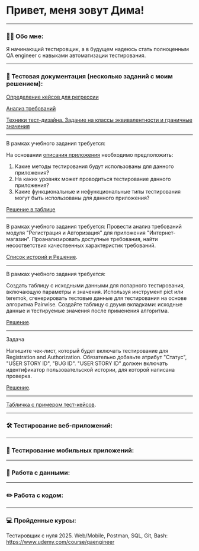 
# Привет, меня зовут Дима!

---

### 👨‍💻 Обо мне:

Я начинающий тестировщик, а в будущем надеюсь стать полноценным QA engineer с навыками автоматизации тестирования.

---

### 📁 Тестовая документация (несколько заданий с моим решением): 

<a href="https://docs.google.com/spreadsheets/d/1ky5xqxsvrR6cl06n7CAhLQOOg2yVGkcEYnVs2EG4ecU/edit?usp=sharing">Определение кейсов для регрессии</a>

<a href="https://docs.google.com/spreadsheets/d/1JARuviLKgzOJTb5OQSipt7OI2kW0Ddee0KQd7Uojgcc/edit?usp=sharing">Анализ требований</a>

<a href="https://docs.google.com/spreadsheets/d/191TqhsbnSKTHNpUqQkiQWwf1RdrrdIJksy1Vdfuh6uM/edit?usp=sharing">Техники тест-дизайна. Задание на классы эквивалентности и граничные значения</a>

---
В рамках учебного задания требуется: 

На основании <a href="https://rusau.kaiten.ru/p/d/41216bb0-4764-4ee1-aa10-8ecb01ee9d06">описания приложения</a> необходимо предположить:

1. Какие методы тестирования будут использованы для данного приложения?
2. На каких уровнях может проводиться тестирование данного приложения?
3. Какие функциональные и нефункциональные типы тестирования могут быть использованы для данного приложения?

<a href="https://docs.google.com/spreadsheets/d/1Nt0cnA_HHSRU47yE2Ocf-CbnY2brJB4Cfi4T4oKYYDc/edit?usp=sharing">Решение в таблице</a>

---

В рамках учебного задания требуется: 
Провести анализ требований модуля "Регистрация и Авторизация" для приложения "Интернет-магазин".
Проанализировать доступные требования, найти несоответствия качественных характеристик требований.

<a href="https://docs.google.com/spreadsheets/d/1EWxu0JqHnHU_ceN5QKbJKOI0d7Gh3O0WCXffwT5bKk8/edit?usp=sharing">Список историй и Решение</a>.

---

В рамках учебного задания требуется: 

Создать таблицу с исходными данными для попарного тестирования, включающую параметры и значения.
Используя инструмент pict или teremok, сгенерировать тестовые данные для тестирования на основе алгоритма Pairwise.
Создайте таблицу с двумя вкладками: исходные данные и тестируемые значения после применения алгоритма.

<a href="https://docs.google.com/spreadsheets/d/157g6t2QWp0JaAQRbT1U6heBtidg3LdZzEMDQeZzi-w8/edit?usp=sharing
">Решение</a>.
 
---

Задача

Напишите чек-лист, который будет включать тестирование для Registration and Authorization.
Обязательно добавьте атрибут "Статус", "USER STORY ID", "BUG ID".
"USER STORY ID" должен включать идентификатор пользовательской истории, для которой написана проверка.

<a href="https://docs.google.com/spreadsheets/d/1vIA-aETWDOfLg3JS2sPgT4Kr7qzOYhJzd0fsZgI-_Hk/edit?gid=0#gid=0">Решение</a>.

---


<a href="https://docs.google.com/spreadsheets/d/1cjCu2gw-mFivgXh6cXsTCbbofBS-GyvKiNHm6QLJDA4/edit?usp=sharing">Табличка с примером тест-кейсов</a>.

---

### 🛠 Тестирование веб-приложений:



---

### 📱 Тестирование мобильных приложений:




---

### 💾 Работа с данными:



---

### ✏️ Работа с кодом:



---

### 💻 Пройденные курсы:
Тестировщик с нуля 2025. Web/Mobile, Postman, SQL, Git, Bash:
https://www.udemy.com/course/qaengineer



